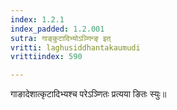 ```yaml
---
index: 1.2.1
index_padded: 1.2.001
sutra: गाङ्कुटादिभ्योऽञ्णिन्ङ् इत्
vritti: laghusiddhantakaumudi
vrittiindex: 590

---
```

गाङादेशात्कृटादिभ्यश्च परेऽञ्णितः प्रत्यया ङितः स्युः॥